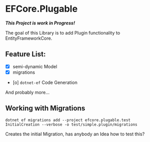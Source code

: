 # EFCore.Plugable

***This Project is work in Progress!***

The goal of this Library is to add Plugin functionality to EntityFrameworkCore.

## Feature List:

- [x] semi-dynamic Model
- [x] migrations
- [o] `dotnet-ef` Code Generation

And probably more...

## Working with Migrations

`dotnet ef migrations add --project efcore.plugable.test InitialCreation --verbose -o test/simple.plugin/migrations`

Creates the initial Migration, has anybody an Idea how to test this?